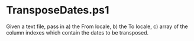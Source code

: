 # TransposeDates.ps1

Given a text file, pass in a) the From locale, b) the To locale, c) array of the column indexes which contain the dates to be transposed.

